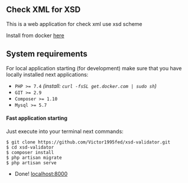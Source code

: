 



## Check XML for XSD

This is a web application for check xml use xsd scheme

Install from docker [here](https://github.com/Victor1995fed/xsd-validator-docker)

## System requirements
For local application starting (for development) make sure that you have locally installed next applications:

-   `PHP >= 7.4` _(install: `curl -fsSL get.docker.com | sudo sh`)_
-   `GIT >= 2.9`
-   `Composer >= 1.10`
-   `Mysql >= 5.7`

#### Fast application starting
Just execute into your terminal next commands:

```
$ git clone https://github.com/Victor1995fed/xsd-validator.git
$ cd xsd-validator
$ composer install
$ php artisan migrate
$ php artisan serve
```
- Done! [localhost:8000](http://localhost:8000)




